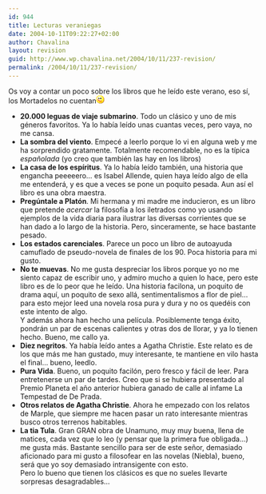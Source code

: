 ```yaml
---
id: 944
title: Lecturas veraniegas
date: 2004-10-11T09:22:27+02:00
author: Chavalina
layout: revision
guid: http://www.wp.chavalina.net/2004/10/11/237-revision/
permalink: /2004/10/11/237-revision/
---
```

Os voy a contar un poco sobre los libros que he le&iacute;do este verano, eso s&iacute;, los Mortadelos no cuentan![emo](/imagenes/emoticonos/guino.gif) 

  * **20.000 leguas de viaje submarino**. Todo un clásico y uno de mis géneros favoritos. Ya lo hab&iacute;a le&iacute;do unas cuantas veces, pero vaya, no me cansa.
  * **La sombra del viento**. Empecé a leerlo porque lo vi en alguna web y me ha sorprendido gratamente. Totalmente recomendable, no es la t&iacute;pica _espa&ntilde;olada_ (yo creo que también las hay en los libros)
  * **La casa de los esp&iacute;ritus**. Ya lo hab&iacute;a le&iacute;do también, una historia que engancha peeeeero… es Isabel Allende, quien haya le&iacute;do algo de ella me entenderá, y es que a veces se pone un poquito pesada. Aun as&iacute; el libro es una obra maestra.
  * **Preg&uacute;ntale a Plat&oacute;n**. Mi hermana y mi madre me inducieron, es un libro que pretende _acercar_ la filosof&iacute;a a los iletrados como yo usando ejemplos de la vida diaria para ilustrar las diversas corrientes que se han dado a lo largo de la historia. Pero, sinceramente, se hace bastante pesado.
  * **Los estados carenciales**. Parece un poco un libro de autoayuda camuflado de pseudo-novela de finales de los 90. Poca historia para mi gusto.
  * **No te muevas**. No me gusta despreciar los libros porque yo no me siento capaz de escribir uno, y admiro mucho a quien lo hace, pero este libro es de lo peor que he le&iacute;do. Una historia facilona, un poquito de drama aqu&iacute;, un poquito de sexo allá, sentimentalismos a flor de piel… para esto mejor leed una novela rosa pura y dura y no os quedéis con este intento de algo.  
    Y además ahora han hecho una pel&iacute;cula. Posiblemente tenga éxito, pondrán un par de escenas calientes y otras dos de llorar, y ya lo tienen hecho. Bueno, me callo ya.
  * **Diez negritos**. Ya hab&iacute;a le&iacute;do antes a Agatha Christie. Este relato es de los que más me han gustado, muy interesante, te mantiene en vilo hasta el final… bueno, leedlo.
  * **Pura Vida**. Bueno, un poquito facil&oacute;n, pero fresco y fácil de leer. Para entretenerse un par de tardes. Creo que si se hubiera presentado al Premio Planeta el a&ntilde;o anterior hubiera ganado de calle al infame La Tempestad de De Prada.
  * **Otros relatos de Agatha Christie**. Ahora he empezado con los relatos de Marple, que siempre me hacen pasar un rato interesante mientras busco otros terrenos habitables.
  * **La tia Tula**. Gran GRAN obra de Unamuno, muy muy buena, llena de matices, cada vez que lo leo (y pensar que la primera fue obligada…) me gusta más. Bastante sencillo para ser de este se&ntilde;or, demasiado aficionado para mi gusto a filosofear en las novelas (Niebla), bueno, será que yo soy demasiado intransigente con esto.  
    Pero lo bueno que tienen los clásicos es que no sueles llevarte sorpresas desagradables…